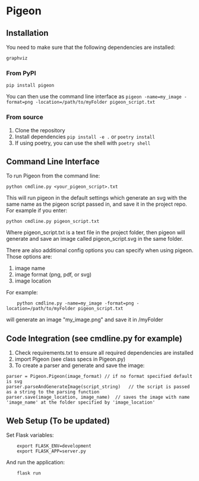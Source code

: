 # Pigeon

## Installation

You need to make sure that the following dependencies are installed:

```
graphviz
```

### From PyPI

`pip install pigeon`

You can then use the command line interface as `pigeon -name=my_image -format=png -location=/path/to/myFolder pigeon_script.txt`


### From source

1. Clone the repository
2. Install dependencies `pip install -e .` or   `poetry install`
3. If using poetry, you can use the shell with `poetry shell`

## Command Line Interface
To run Pigeon from the command line:

    python cmdline.py <your_pigeon_script>.txt
    
This will run pigeon in the default settings which generate an svg with the same name as the pigeon script passed in, and save it in the project repo. For example if you enter:
    
    python cmdline.py pigeon_script.txt

Where pigeon_script.txt is a text file in the project folder, then pigeon will generate and save an image called pigeon_script.svg in the same folder. 


There are also additional config options you can specify when using pigeon. Those options are:
1. image name
2. image format (png, pdf, or svg)
3. image location 

For example:
```
    python cmdline.py -name=my_image -format=png -location=/path/to/myFolder pigeon_script.txt
```
will generate an image "my_image.png" and save it in /myFolder


## Code Integration (see cmdline.py for example)

1. Check requirements.txt to ensure all required dependencies are installed 
2. import Pigeon (see class specs in Pigeon.py)
3. To create a parser and generate and save the image:

```
parser = Pigeon.Pigeon(image_format) // if no format specified default is svg
parser.parseAndGenerateImage(script_string)   // the script is passed as a string to the parsing function
parser.save(image_location, image_name)  // saves the image with name 'image_name' at the folder specified by 'image_location'
```


## Web Setup (To be updated)

Set Flask variables:
```
    export FLASK_ENV=development
    export FLASK_APP=server.py
```
And run the application:
```
    flask run
```
